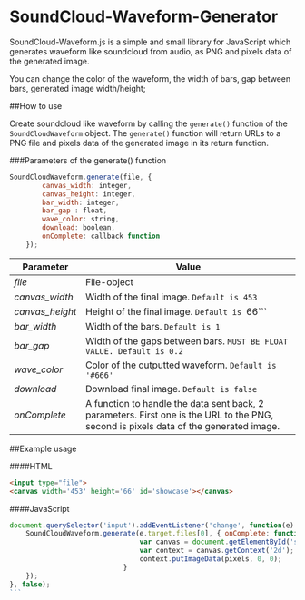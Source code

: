 # SoundCloud-Waveform-Generator
SoundCloud-Waveform.js is a simple and small library for JavaScript which generates waveform like soundcloud from audio, as PNG and pixels data of the generated image.

You can change the color of the waveform, the width of bars, gap between bars, generated image width/height;

##How to use


Create soundcloud like waveform by calling the ```generate()``` function of the ```SoundCloudWaveform``` object. The ```generate()``` function will return URLs to a PNG file and pixels data of the generated image in its return function.

###Parameters of the generate() function
```javascript
SoundCloudWaveform.generate(file, {
		canvas_width: integer,
		canvas_height: integer,
		bar_width: integer,
		bar_gap : float,
		wave_color: string,
		download: boolean,
		onComplete: callback function
	});
```

|Parameter | Value|
|--- | ---|
|*file* | File-object|
|*canvas_width* |Width of the final image. ```Default is 453```|
|*canvas_height*|Height of the final image. ```Default is ```66```|
|*bar_width*|Width of the bars. ```Default is 1```|
|*bar_gap*|Width of the gaps between bars. ```MUST BE FLOAT VALUE. Default is 0.2```|
|*wave_color*|Color of the outputted waveform. ```Default is '#666'```|
|*download*|Download final image. ```Default is false```|
|*onComplete*|A function to handle the data sent back, 2 parameters. First one is the URL to the PNG, second is pixels data of the generated image.|

##Example usage

####HTML
```html
<input type="file">
<canvas width='453' height='66' id='showcase'></canvas>
```
####JavaScript
````javascript
document.querySelector('input').addEventListener('change', function(e) {
    SoundCloudWaveform.generate(e.target.files[0], { onComplete: function(png, pixels) {
								var canvas = document.getElementById('showcase');
								var context = canvas.getContext('2d');
								context.putImageData(pixels, 0, 0);
							}
    });
}, false);
```